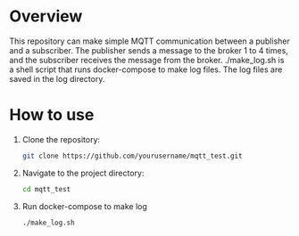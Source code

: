 # Overview

This repository can make simple MQTT communication between a publisher and a subscriber. The publisher sends a message to the broker 1 to 4 times, and the subscriber receives the message from the broker.
./make_log.sh is a shell script that runs docker-compose to make log files. The log files are saved in the log directory.

# How to use

1. Clone the repository:
    ```sh
    git clone https://github.com/yourusername/mqtt_test.git
    ```
2. Navigate to the project directory:
    ```sh
    cd mqtt_test
    ```
3. Run docker-compose to make log
    ```sh
    ./make_log.sh
    ```
